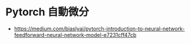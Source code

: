 # Pytorch 自動微分

* https://medium.com/biaslyai/pytorch-introduction-to-neural-network-feedforward-neural-network-model-e7231cff47cb
